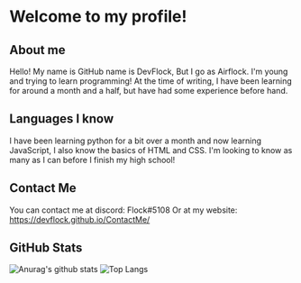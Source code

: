 # Welcome to my profile!

## About me
Hello! My name is GitHub name is DevFlock, But I go as Airflock. I'm young and trying to learn programming! At the time of writing, I have been learning for around a month and a half, but have had some experience before hand.

## Languages I know
I have been learning python for a bit over a month and now learning JavaScript, I also know the basics of HTML and CSS. I'm looking to know as many as I can before I finish my high school!

## Contact Me
You can contact me at discord: Flock#5108
Or at my website: https://devflock.github.io/ContactMe/

## GitHub Stats 
![Anurag's github stats](https://github-readme-stats.vercel.app/api?username=DevFlock&show_icons=true&theme=dark)
![Top Langs](https://github-readme-stats.vercel.app/api/top-langs/?username=DevFlock&theme=dark)
